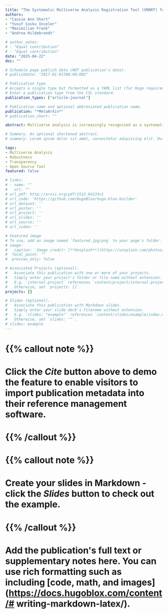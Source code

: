 ```yaml
---
title: "The Systematic Multiverse Analysis Registration Tool (SMART) for Defining Multiverse Analyses (preprint)."
authors:
- "Cassie Ann Short"
- "Yusuf Cosku Inceler"
- "Maximilian Frank"
- "Andrea Hildebrandt"

# author_notes:
# - "Equal contribution"
# - "Equal contribution"
date: "2025-04-22"
doi: ""

# Schedule page publish date (NOT publication's date).
# publishDate: "2017-01-01T00:00:00Z"

# Publication type.
# Accepts a single type but formatted as a YAML list (for Hugo requirements).
# Enter a publication type from the CSL standard.
publication_types: ["article-journal"]

# Publication name and optional abbreviated publication name.
publication: "*MetaArXiv*"
# publication_short: ""

abstract: Multiverse analysis is increasingly recognised as a systematic framework for investigating and reporting the robustness of scientific results across alternative defensible data processing and analysis pipelines. Defining the multiverse of alternative pipelines requires identifying all defensible combinations of options across multiple decision nodes along the data analysis workflow. This remains a cognitively demanding and logically complex task. Consequently, the extent of transparent documentation of the decisions made to design the multiverse analysis and the rationale for those decisions is variable and not always satisfactory in the current literature. A lack of transparent and systematic documentation of this process risks undermining the core methodological goal of communicating uncertainty. While preregistration of experimental studies is increasingly popular and is recognised for increasing transparency and trust in the research process, these well-known benefits are not yet fully harnessed for multiverse analyses. To address this, we developed the Systematic Multiverse Analysis Registration Tool (SMART), designed to support researchers from different scientific disciplines to construct multiverse analyses in a transparent and systematic stepwise process. SMART guides users through each step of the multiverse construction procedure, documenting all decisions and justifications at each step. It supports the construction of multiverse analyses that include all defensible pipelines within a given scope, and principled multiverse analyses where the defensible multiverse is deflated based on objective criteria of pipeline equivalence. The documentation is exportable and can be used as a preregistration or as supplementary material to the published multiverse analysis. By increasing the ease, transparency and reproducibility of multiverse construction, SMART facilitates more rigorous robustness assessments and contributes to the broader goals of open and reproducible science.

# Summary. An optional shortened abstract.
# summary: Lorem ipsum dolor sit amet, consectetur adipiscing elit. Duis posuere tellus ac convallis placerat. Proin tincidunt magna sed ex sollicitudin condimentum.

tags:
- Multiverse Analysis
- Robustness
- Transparency
- Open Source Tool
featured: false

# links:
# - name: ""
#   url: ""
# url_pdf: http://arxiv.org/pdf/1512.04133v1
# url_code: 'https://github.com/HugoBlox/hugo-blox-builder'
# url_dataset: ''
# url_poster: ''
# url_project: ''
# url_slides: ''
# url_source: ''
# url_video: ''

# Featured image
# To use, add an image named `featured.jpg/png` to your page's folder. 
# image:
#   caption: 'Image credit: [**Unsplash**](https://unsplash.com/photos/jdD8gXaTZsc)'
#  focal_point: ""
#  preview_only: false

# Associated Projects (optional).
#   Associate this publication with one or more of your projects.
#   Simply enter your project's folder or file name without extension.
#   E.g. `internal-project` references `content/project/internal-project/index.md`.
#   Otherwise, set `projects: []`.
projects: []

# Slides (optional).
#   Associate this publication with Markdown slides.
#   Simply enter your slide deck's filename without extension.
#   E.g. `slides: "example"` references `content/slides/example/index.md`.
#   Otherwise, set `slides: ""`.
# slides: example
---
```


# {{% callout note %}}
# Click the *Cite* button above to demo the feature to enable visitors to import publication metadata into their reference management software.
# {{% /callout %}}

# {{% callout note %}}
# Create your slides in Markdown - click the *Slides* button to check out the example.
# {{% /callout %}}

# Add the publication's **full text** or **supplementary notes** here. You can use rich formatting such as including [code, math, and images](https://docs.hugoblox.com/content/# writing-markdown-latex/).
